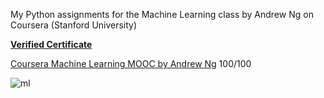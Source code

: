 My Python assignments for the Machine Learning class by Andrew Ng on Coursera (Stanford University)

[**Verified Certificate**](https://www.coursera.org/account/accomplishments/certificate/VJVFS2U4DMZ2)

[Coursera Machine Learning MOOC by Andrew Ng](https://www.coursera.org/learn/machine-learning)  100/100

![ml](https://raw.githubusercontent.com/dibgerge/ml-coursera-python-assignments/master/machinelearning.jpg)
